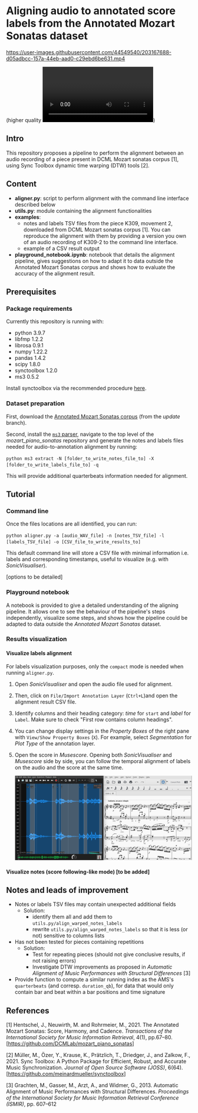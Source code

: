 # Aligning audio to annotated score labels from the Annotated Mozart Sonatas dataset

https://user-images.githubusercontent.com/44549540/203167688-d05adbcc-157a-44eb-aad0-c29ebd6be631.mp4

(higher quality ![here](images/live_viz_K309-2.mp4))

## Intro

This repository proposes a pipeline to perform the alignment between an audio recording of a piece present in DCML Mozart sonatas corpus [1], using Sync Toolbox dynamic time warping (DTW) tools [2].

## Content

- **aligner.py**: script to perform alignment with the command line interface described below
- **utils.py**: module containing the alignment functionalities
- **examples**:
  - notes and labels TSV files from the piece K309, movement 2, downloaded from DCML Mozart sonatas corpus [1]. You can reproduce the alignment with them by providing a version you own of an audio recording of K309-2 to the command line interface.
  - example of a CSV result output
- **playground_notebook.ipynb**: notebook that details the alignment pipeline, gives suggestions on how to adapt it to data outside the Annotated Mozart Sonatas corpus and shows how to evaluate the accuracy of the alignment result.

## Prerequisites
### Package requirements

Currently this repository is running with:
- python 3.9.7
- libfmp 1.2.2
- librosa 0.9.1
- numpy 1.22.2
- pandas 1.4.2
- scipy 1.8.0
- synctoolbox 1.2.0
- ms3 0.5.2

Install synctoolbox via the recommended procedure [here](https://github.com/meinardmueller/synctoolbox).

### Dataset preparation

First, download the [Annotated Mozart Sonatas corpus](https://github.com/DCMLab/mozart_piano_sonatas/tree/update) (from the *update* branch).

Second, install the [`ms3` parser](https://github.com/johentsch/ms3), navigate to the top level of the *mozart_piano_sonatas* repository and generate the notes and labels files
needed for audio-to-annotation alignment by running:

`python ms3 extract -N [folder_to_write_notes_file_to] -X [folder_to_write_labels_file_to] -q`

This will provide additional quarterbeats information needed for alignment.

## Tutorial

### Command line

Once the files locations are all identified, you can run:

`python aligner.py -a [audio_WAV_file] -n [notes_TSV_file] -l [labels_TSV_file] -o [CSV_file_to_write_results_to]`

This default command line will store a CSV file with minimal information i.e. labels and corresponding timestamps,
useful to visualize (e.g. with *SonicVisualiser*).

[options to be detailed]

### Playground notebook

A notebook is provided to give a detailed understanding of the aligning pipeline. It allows one to see the behaviour of the pipeline's steps independently, visualize some steps, and shows how the pipeline could be adapted to data outside the *Annotated Mozart Sonatas* dataset.


### Results visualization

#### Visualize labels alignment

For labels visualization purposes, only the `compact` mode is needed when running `aligner.py`. 

1. Open *SonicVisualiser* and open the audio file used for alignment.

2. Then, click on `File/Import Annotation Layer` (`Ctrl+L`)and open the alignment result CSV file.

3. Identify columns and their heading category: *time* for `start` and *label* for `Label`. Make sure to check "First row contains column headings".

4. You can change display settings in the *Property Boxes* of the right pane with `View/Show Property Boxes` (`X`). For example, select *Segmentation* for *Plot Type* of the annotation layer.

5. Open the score in *Musescore*. Opening both *SonicVisualiser* and *Musescore* side by side, you can follow the temporal alignment of labels on the audio and the score at the same time.

   ![tutorial_labels](images/tutorial_labels.png)

   

#### Visualize notes (score following-like mode) [to be added]



## Notes and leads of improvement

- Notes or labels TSV files may contain unexpected additional fields
  - Solution: 
    - identify them all and add them to `utils.py/align_warped_notes_labels`
    - rewrite `utils.py/align_warped_notes_labels` so that it is less (or not) sensitive to columns lists
- Has not been tested for pieces containing repetitions
  - Solution:
    - Test for repeating pieces (should not give conclusive results, if not raising errors)
    - Investigate DTW improvements as proposed in *Automatic Alignment of Music Performances with Structural Differences* [3]
- Provide function to compute a similar running index as the AMS's `quarterbeats` (and corresp. `duration_qb`), for data that would only contain bar and beat within a bar positions and time signature



## References

[1] Hentschel, J., Neuwirth, M. and Rohrmeier, M., 2021. 
    The Annotated Mozart Sonatas: Score, Harmony, and Cadence. 
    *Transactions of the International Society for Music Information Retrieval*, 4(1), pp.67–80. 
    [https://github.com/DCMLab/mozart_piano_sonatas]

[2] Müller, M., Özer, Y., Krause, K., Prätzlich, T., Driedger, J., and Zalkow, F., 2021. 
    Sync Toolbox: A Python Package for Efficient, Robust, and Accurate Music Synchronization. 
    *Journal of Open Source Software (JOSS)*, 6(64).
    [https://github.com/meinardmueller/synctoolbox]

[3] Grachten, M., Gasser, M., Arzt, A., and Widmer, G., 2013. 
	Automatic Alignment of Music Performances with Structural Differences.
	*Proceedings of the International Society for Music Information Retrieval Conference (ISMIR)*, pp. 607–612



